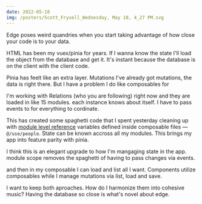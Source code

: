 ```yaml
---
date: 2022-05-18
img: /posters/Scott_Fryxell_Wednesday, May 18, 4_27 PM.svg
---
```


Edge poses weird quandries when you start taking advantage of how close your code is to your data.

HTML has been my vuex/pinia for years. If I wanna know the state I'll load the object from the database and get it. It's instant because the database is on the client with the client code.

Pinia has feelt like an extra layer. Mutations I've already got mutations, the data is right there. But I have a problem I do like composables for

I'm working with Relations (who you are following) right now and they are loaded in like 15 modules. each instance knows about itself. I have to pass events to for everything to cordinate.

This has created some spaghetti code that I spent yesterday cleaning up with [module level reference](https://vueschool.io/articles/vuejs-tutorials/home-rolled-store-with-the-vue-js-composition-api/) variables defined inside composable files — `@/use/people`. State can be known accross all my modules. This brings my app into feature parity with pinia.

I think this is an elegant upgrade to how I'm mangaging state in the app. module scope removes the spaghetti of having to pass changes via events.

and then in my composable I can load and list all I want. Components utilize composables while I manage mutations via list, load and save.

I want to keep both aproaches. How do I harmonize them into cohesive music? Having the database so close is what's novel about edge.
